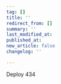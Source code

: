 ```yaml
---
tag: []
title: ''
redirect_from: []
summary: ''
last_modified_at: 
published_at: 
new_article: false
changelog: ''

---
```

Deploy 434